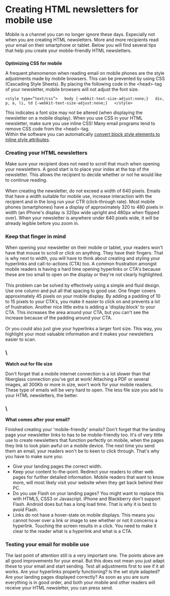 **Creating HTML newsletters for mobile use**
============================================

Mobile is a channel you can no longer ignore these days. Especially not
when you are creating HTML newsletters. More and more recipients read
your email on their smartphone or tablet. Below you will find several
tips that help you create your mobile-friendly HTML newsletters.

### 
**Optimizing CSS for mobile**

A frequent phenomenon when reading email on mobile phones are the style
adjustments made by mobile browsers. This can be prevented by using CSS
(Cascading Style Sheets). By placing the following code in the
\<head\>-tag of your newsletter, mobile browsers will not adjust the
font size.

`<style type=”text/css”>   body {-webkit-text-size-adjust:none;}   div, p, a, li, td {-webkit-text-size-adjust:none;}   </style> `

This indicates a font size may not be altered (when displaying the
newsletter on a mobile display). When you use CSS in your HTML
newsletter, make sure you use inline CSS! Many email programs tend to
remove CSS code from the \<head\>-tag.\
 Within the software you can automatically [convert block style elements
to inline style attributes](#).

### **Creating your HTML newsletters**

Make sure your recipient does not need to scroll that much when opening
your newsletters. A good start is to place your index at the top of the
newsletter. This allows the recipient to decide whether or not he would
like to continue reading.\
\
 When creating the newsletter, do not exceed a width of 640 pixels.
Emails that have a width suitable for mobile use, increase interaction
with the recipient and in the long run your CTR (click-through rate).
Most mobile phones (smartphones) have a display of approximately 320 to
480 pixels in width (an iPhone's display is 320px wide upright and 480px
when flipped over). When your newsletter is anywhere under 640 pixels
wide, it will be already legible before you zoom in.

### **Keep that finger in mind**

When opening your newsletter on their mobile or tablet, your readers
won't have that mouse to scroll or click on anything. They have their
fingers. That is why next to width, you will have to think about
creating and styling your hyperlinks and call-to-actions (CTA) too. A
common frustration amongst mobile readers is having a hard time opening
hyperlinks or CTA's because these are too small to open on the display
or they're not clearly highlighted.\
\
 This problem can be solved by effectively using a simple and fluid
design. Use one column and put all that spacing to good use. One finger
covers approximately 45 pixels on your mobile display. By adding a
padding of 10 to 15 pixels to your CTA's, you make it easier to click on
and prevents a lot of frustration. Another nice little extra is adding a
'display:block' to your CTA. This increases the area around your CTA,
but you can't see the increase because of the padding around your CTA.\
\
 Or you could also just give your hyperlinks a larger font size. This
way, you highlight your most valuable information and it makes your
newsletters easier to scan.

### \
**Watch out for file size**

Don't forget that a mobile internet connection is a lot slower than that
fiberglass connection you've got at work! Attaching a PDF or several
images, all 300Kb or more in size, won't work for your mobile readers.
These type of emails will be very hard to open. The less file size you
add to your HTML newsletters, the better.

### \
**What comes after your email?**

Finished creating your 'mobile-friendly' emails? Don't forget that the
landing page your newsletter links to has to be mobile-friendly too.
It's of very little use to create newsletters that function perfectly on
mobile, when the pages they link to look plain awful on a mobile device.
The next time you send them an email, your readers won't be to keen to
click through. That's why you have to make sure you:

-   Give your landing pages the correct width.
-   Keep your content to-the-point. Redirect your readers to other web
    pages for further detailed information. Mobile readers that want to
    know more, will most likely visit your website when they get back
    behind their PC.
-   Do you use Flash on your landing pages? You might want to replace
    this with HTML5, CSS3 or Javascript. iPhone and Blackberry don't
    support Flash. Android does but has a long load time. That is why it
    is best to avoid Flash.
-   Links do not have a hover-state on mobile displays. This means you
    cannot hover over a link or image to see whether or not it concerns
    a hyperlink. Touching the screen results in a click. You need to
    make it clear to the reader what is a hyperlink and what is a CTA.

### **Testing your email for mobile use**

The last point of attention still is a very important one. The points
above are all good improvements for your email. But this does not mean
you just adapt these to your email and start sending. Test all
adjustments first to see if it all works. Are your hyperlinks properly
functioning? Is the set style adapted? Are your landing pages displayed
correctly? As soon as you are sure everything is in good order, and both
your mobile and other readers will receive your HTML newsletter, you can
press send.
